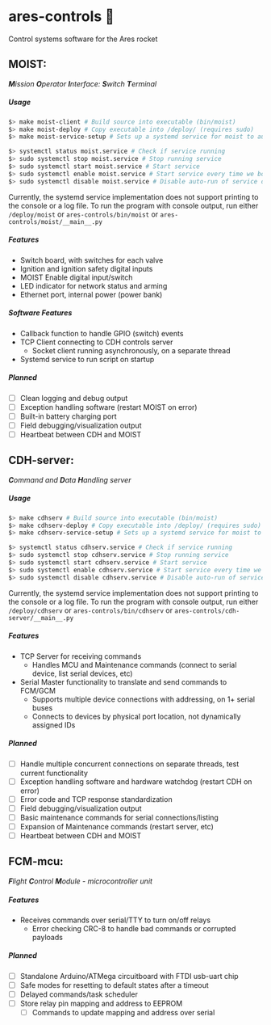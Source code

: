 ares-controls :rocket:
=============
Control systems software for the Ares rocket

MOIST:
------
_**M**ission **O**perator **I**nterface: **S**witch **T**erminal_

##### Usage

```bash
$> make moist-client # Build source into executable (bin/moist)
$> make moist-deploy # Copy executable into /deploy/ (requires sudo)
$> make moist-service-setup # Sets up a systemd service for moist to auto-run on a pi (requires sudo)

$> systemctl status moist.service # Check if service running
$> sudo systemctl stop moist.service # Stop running service
$> sudo systemctl start moist.service # Start service
$> sudo systemctl enable moist.service # Start service every time we boot up
$> sudo systemctl disable moist.service # Disable auto-run of service on startup
```
Currently, the systemd service implementation does not support printing to the console or a log file. To run the program with console output, run either `/deploy/moist` or `ares-controls/bin/moist` or `ares-controls/moist/__main__.py`

##### Features
- Switch board, with switches for each valve
- Ignition and ignition safety digital inputs
- MOIST Enable digital input/switch
- LED indicator for network status and arming
- Ethernet port, internal power (power bank)

##### Software Features
- Callback function to handle GPIO (switch) events
- TCP Client connecting to CDH controls server
    - Socket client running asynchronously, on a separate thread
- Systemd service to run script on startup

##### Planned
- [ ] Clean logging and debug output
- [ ] Exception handling software (restart MOIST on error)
- [ ] Built-in battery charging port
- [ ] Field debugging/visualization output
- [ ] Heartbeat between CDH and MOIST

CDH-server:
------------------
_**C**ommand and **D**ata **H**andling server_

##### Usage

```bash
$> make cdhserv # Build source into executable (bin/moist)
$> make cdhserv-deploy # Copy executable into /deploy/ (requires sudo)
$> make cdhserv-service-setup # Sets up a systemd service for moist to auto-run on a pi (requires sudo)

$> systemctl status cdhserv.service # Check if service running
$> sudo systemctl stop cdhserv.service # Stop running service
$> sudo systemctl start cdhserv.service # Start service
$> sudo systemctl enable cdhserv.service # Start service every time we boot up
$> sudo systemctl disable cdhserv.service # Disable auto-run of service on startup
```
Currently, the systemd service implementation does not support printing to the console or a log file. To run the program with console output, run either `/deploy/cdhserv` or `ares-controls/bin/cdhserv` or `ares-controls/cdh-server/__main__.py`

##### Features
- TCP Server for receiving commands
    - Handles MCU and Maintenance commands (connect to serial device, list serial devices, etc)
- Serial Master functionality to translate and send commands to FCM/GCM
    - Supports multiple device connections with addressing, on 1+ serial buses
    - Connects to devices by physical port location, not dynamically assigned IDs

##### Planned
- [ ] Handle multiple concurrent connections on separate threads, test current functionality
- [ ] Exception handling software and hardware watchdog (restart CDH on error)
- [ ] Error code and TCP response standardization
- [ ] Field debugging/visualization output
- [ ] Basic maintenance commands for serial connections/listing
- [ ] Expansion of Maintenance commands (restart server, etc)
- [ ] Heartbeat between CDH and MOIST

FCM-mcu:
-----------------
_**F**light **C**ontrol **M**odule - microcontroller unit_

##### Features
- Receives commands over serial/TTY to turn on/off relays
    - Error checking CRC-8 to handle bad commands or corrupted payloads

##### Planned
- [ ] Standalone Arduino/ATMega circuitboard with FTDI usb-uart chip
- [ ] Safe modes for resetting to default states after a timeout
- [ ] Delayed commands/task scheduler
- [ ] Store relay pin mapping and address to EEPROM
    - [ ] Commands to update mapping and address over serial
